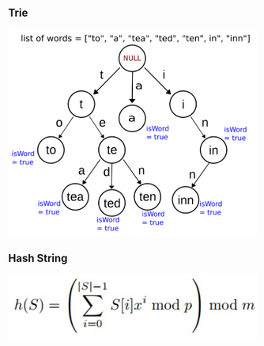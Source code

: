 
## Trie
<img src="./img/trie.png" alt="drawing" width="650"/>

## Hash String
<img src="./img/hashString.jpg" alt="drawing" width="650"/>
